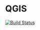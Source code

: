 # QGIS

[![Build Status](https://github.com/joshday/QGIS.jl/actions/workflows/CI.yml/badge.svg?branch=main)](https://github.com/joshday/QGIS.jl/actions/workflows/CI.yml?query=branch%3Amain)
